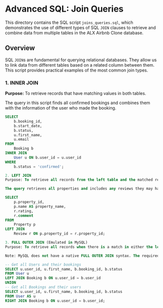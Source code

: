 # Advanced SQL: Join Queries

This directory contains the SQL script `joins_queries.sql`, which demonstrates the use of different types of SQL `JOIN` clauses to retrieve and combine data from multiple tables in the ALX Airbnb Clone database.

## Overview

SQL `JOIN`s are fundamental for querying relational databases. They allow us to link data from different tables based on a related column between them. This script provides practical examples of the most common join types.

### 1. INNER JOIN

**Purpose:** To retrieve records that have matching values in both tables.

The query in this script finds all confirmed bookings and combines them with the information of the user who made the booking.

```sql
SELECT
    b.booking_id,
    b.start_date,
    b.status,
    u.first_name,
    u.email
FROM
    Booking b
INNER JOIN
    User u ON b.user_id = u.user_id
WHERE
    b.status = 'confirmed';

2. LEFT JOIN
Purpose: To retrieve all records from the left table and the matched records from the right table. If there is no match, the result is NULL on the right side.

The query retrieves all properties and includes any reviews they may have. Properties with no reviews will still be listed, but their review fields will be NULL.

SELECT
    p.property_id,
    p.name AS property_name,
    r.rating,
    r.comment
FROM
    Property p
LEFT JOIN
    Review r ON p.property_id = r.property_id;

3. FULL OUTER JOIN (Emulated in MySQL)
Purpose: To retrieve all records when there is a match in either the left or the right table. It includes all users (even those with no bookings) and all bookings (even those without a linked user, if that were possible).

Note: MySQL does not have a native FULL OUTER JOIN syntax. The required functionality is achieved by combining a LEFT JOIN and a RIGHT JOIN with a UNION operator.

-- Get all Users and their bookings
SELECT u.user_id, u.first_name, b.booking_id, b.status
FROM User u
LEFT JOIN Booking b ON u.user_id = b.user_id
UNION
-- Get all Bookings and their users
SELECT u.user_id, u.first_name, b.booking_id, b.status
FROM User AS u
RIGHT JOIN Booking b ON u.user_id = b.user_id;
